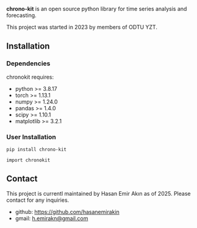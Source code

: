 **chrono-kit** is an open source python library for time series analysis and forecasting.

This project was started in 2023 by members of ODTU YZT.

## Installation

### Dependencies

chronokit requires:

* python >= 3.8.17
* torch >= 1.13.1
* numpy >= 1.24.0
* pandas >= 1.4.0
* scipy >= 1.10.1
* matplotlib >= 3.2.1

### User Installation

    pip install chrono-kit

    import chronokit

## Contact

This project is currentl maintained by Hasan Emir Akın as of 2025. Please contact for any inquiries.
* github: https://github.com/hasanemirakin
* gmail: h.emirakn@gmail.com
